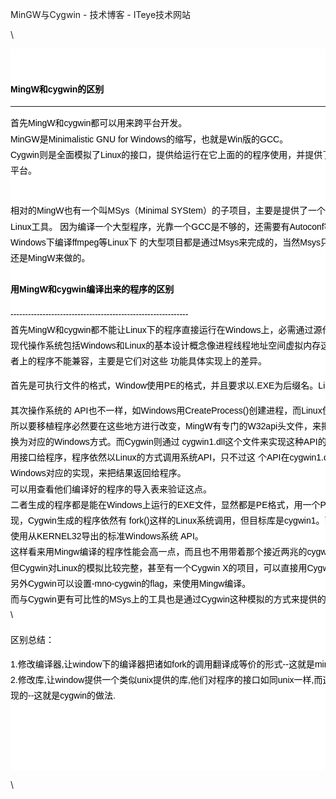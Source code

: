MinGW与Cygwin - 技术博客 - ITeye技术网站
<div>

<div style="-evernote-webclip:true">

\
<div style="font-size: 16px">

<div>

<div
style="text-align:center;font-family:Helvetica, Tahoma, Arial, sans-serif;font-size:12px;line-height:1.5;color:black;background:white;">

<div
style="text-align:center;background:white;background-color:rgb(239, 250, 255);">

<div style="text-align:left;">

<div style="overflow:hidden;background-color:white;">

<div style="background-color:white;">

<div style="font-size:14px;line-height:1.8em;">

<div
style="font-size:14px;border:0px none rgb(0, 0, 0);background-color:rgba(0, 0, 0, 0);background-image:none;box-shadow:none;width:700px;height:1140.8px;">

 

**MingW和cygwin的区别**

-------------------------------------------------------------

首先MingW和cygwin都可以用来跨平台开发。 \
MinGW是Minimalistic GNU for Windows的缩写，也就是Win版的GCC。  \
Cygwin则是全面模拟了Linux的接口，提供给运行在它上面的的程序使用，并提供了大量现成的软件，更像是一个平台。  

\
相对的MingW也有一个叫MSys（Minimal SYStem）的子项目，主要是提供了一个模拟Linux的Shell和一些基本的Linux工具。
因为编译一个大型程序，光靠一个GCC是不够的，还需要有Autoconf等工具来配置项目，所以一般在Windows下编译ffmpeg等Linux下
的大型项目都是通过Msys来完成的，当然Msys只是一个辅助环境，根本的工作还是MingW来做的。 \
\
**用MingW和cygwin编译出来的程序的区别**

-------------------------------------------------------------\
首先MingW和cygwin都不能让Linux下的程序直接运行在Windows上，必需通过源代码重新编译。  \
现代操作系统包括Windows和Linux的基本设计概念像进程线程地址空间虚拟内存这些都是大同小异的，之所以二者上的程序不能兼容，主要是它们对这些
功能具体实现上的差异。

首先是可执行文件的格式，Window使用PE的格式，并且要求以.EXE为后缀名。Linux则使用Elf。

其次操作系统的
API也不一样，如Windows用CreateProcess()创建进程，而Linux使用fork()。  \
所以要移植程序必然要在这些地方进行改变，MingW有专门的W32api头文件，来把代码中Linux方式的系统调用替换为对应的Windows方式。而Cygwin则通过
cygwin1.dll这个文件来实现这种API的转换，并模拟一个Linux系统调用接口给程序，程序依然以Linux的方式调用系统API，只不过这
个API在cygwin1.dll上，cygwin1.dll再调用Windows对应的实现，来把结果返回给程序。  \
可以用查看他们编译好的程序的导入表来验证这点。  \
二者生成的程序都是能在Windows上运行的EXE文件，显然都是PE格式，用一个PE格式查看工具检查一下就能发现，Cygwin生成的程序依然有
fork()这样的Linux系统调用，但目标库是cygwin1。而MingW生成的程序，则全部使用从KERNEL32导出的标准Windows系统
API。  \
这样看来用Mingw编译的程序性能会高一点，而且也不用带着那个接近两兆的cygwin1.dll文件。  \
但Cygwin对Linux的模拟比较完整，甚至有一个Cygwin X的项目，可以直接用Cygwin跑X。  \
另外Cygwin可以设置-mno-cygwin的flag，来使用Mingw编译。  \
而与Cygwin更有可比性的MSys上的工具也是通过Cygwin这种模拟的方式来提供的。  \
\

区别总结：

1.修改编译器,让window下的编译器把诸如fork的调用翻译成等价的形式--这就是mingw的做法. \
2.修改库,让window提供一个类似unix提供的库,他们对程序的接口如同unix一样,而这些库,当然是由win32的API实现的--这就是cygwin的做法.

 

 

 

**如何选择MingW和cygwin**

-------------------------------------------------------------

如果在windows开发linux程序，cygwin是很好的选择。如果你开发的程序不介意有一个cygwin1.dll的话，也是可以选择cygwin的。

如果你是想开发windows下的程序，还要必须用gcc的话，mingw是很好的一个选择。

但是在windows下有太多的编译器了，bc，vc，intel c.....。

</div>

</div>

</div>

</div>

</div>

</div>

</div>

</div>

</div>

\

</div>

</div>
